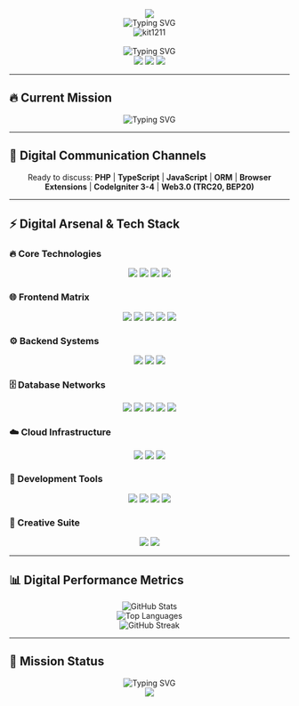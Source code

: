 <div align="center">
  <img src="https://capsule-render.vercel.app/api?type=waving&color=gradient&height=120&section=header&text=Kit1211&fontSize=60&fontAlignY=40&desc=Digital%20Architect%20of%20Tomorrow&descAlignY=65&descAlign=center" />
</div>

<div align="center">
  <img src="https://readme-typing-svg.herokuapp.com?font=Fira+Code&size=35&pause=1000&color=00FF41&center=true&vCenter=true&width=600&lines=Hello+World!+I'm+Kit1211;Fullstack+Developer+%26+Cyberpunk+Enthusiast;Building+the+Future+with+Code" alt="Typing SVG" />
</div>

<div align="center">
  <img src="https://komarev.com/ghpvc/?username=kit1211&label=Profile%20views&color=00FF41&style=for-the-badge" alt="kit1211" />
</div>

<br/>

<div align="center">
  <img src="https://readme-typing-svg.herokuapp.com?font=Fira+Code&size=20&pause=1000&color=00FF41&center=true&vCenter=true&width=500&lines=🌐+Crafting+Digital+Realities;⚡+Fullstack+Developer+from+Thailand;🚀+Web3.0+%26+Blockchain+Explorer;💻+Code+is+my+Art+%26+Passion" alt="Typing SVG" />
</div>

<div align="center">
  <img src="https://img.shields.io/badge/Status-Online-00FF41?style=for-the-badge&logo=statuspage&logoColor=white" />
  <img src="https://img.shields.io/badge/Mode-Cyberpunk-FF0080?style=for-the-badge&logo=matrix&logoColor=white" />
  <img src="https://img.shields.io/badge/Level-Expert-00FFFF?style=for-the-badge&logo=level&logoColor=white" />
</div>

---

## 🔥 Current Mission

<div align="center">
  <img src="https://readme-typing-svg.herokuapp.com?font=Fira+Code&size=18&pause=1000&color=00FF41&center=true&vCenter=true&width=400&lines=🌱+Mastering+Web3.0+%26+Blockchain;🔮+Exploring+AI+%26+Machine+Learning;⚡+Building+Next-Gen+Applications" alt="Typing SVG" />
</div>

---

## 💬 Digital Communication Channels

<div align="center">
  <p>Ready to discuss: <strong>PHP</strong> | <strong>TypeScript</strong> | <strong>JavaScript</strong> | <strong>ORM</strong> | <strong>Browser Extensions</strong> | <strong>CodeIgniter 3-4</strong> | <strong>Web3.0 (TRC20, BEP20)</strong></p>
</div>

---

## ⚡ Digital Arsenal & Tech Stack

### 🔥 Core Technologies
<div align="center">
  <img src="https://img.shields.io/badge/TypeScript-007ACC?style=for-the-badge&logo=typescript&logoColor=white" />
  <img src="https://img.shields.io/badge/JavaScript-F7DF1E?style=for-the-badge&logo=javascript&logoColor=black" />
  <img src="https://img.shields.io/badge/PHP-777BB4?style=for-the-badge&logo=php&logoColor=white" />
  <img src="https://img.shields.io/badge/Python-3776AB?style=for-the-badge&logo=python&logoColor=white" />
</div>

### 🌐 Frontend Matrix
<div align="center">
  <img src="https://img.shields.io/badge/React-20232A?style=for-the-badge&logo=react&logoColor=61DAFB" />
  <img src="https://img.shields.io/badge/Next.js-000000?style=for-the-badge&logo=nextdotjs&logoColor=white" />
  <img src="https://img.shields.io/badge/HTML5-E34F26?style=for-the-badge&logo=html5&logoColor=white" />
  <img src="https://img.shields.io/badge/CSS3-1572B6?style=for-the-badge&logo=css3&logoColor=white" />
  <img src="https://img.shields.io/badge/Bootstrap-563D7C?style=for-the-badge&logo=bootstrap&logoColor=white" />
</div>

### ⚙️ Backend Systems
<div align="center">
  <img src="https://img.shields.io/badge/Node.js-339933?style=for-the-badge&logo=nodedotjs&logoColor=white" />
  <img src="https://img.shields.io/badge/Express.js-000000?style=for-the-badge&logo=express&logoColor=white" />
  <img src="https://img.shields.io/badge/CodeIgniter-EF4223?style=for-the-badge&logo=codeigniter&logoColor=white" />
</div>

### 🗄️ Database Networks
<div align="center">
  <img src="https://img.shields.io/badge/MySQL-005C84?style=for-the-badge&logo=mysql&logoColor=white" />
  <img src="https://img.shields.io/badge/PostgreSQL-316192?style=for-the-badge&logo=postgresql&logoColor=white" />
  <img src="https://img.shields.io/badge/MongoDB-4EA94B?style=for-the-badge&logo=mongodb&logoColor=white" />
  <img src="https://img.shields.io/badge/Redis-DC382D?style=for-the-badge&logo=redis&logoColor=white" />
  <img src="https://img.shields.io/badge/SQLite-07405E?style=for-the-badge&logo=sqlite&logoColor=white" />
</div>

### ☁️ Cloud Infrastructure
<div align="center">
  <img src="https://img.shields.io/badge/Amazon_AWS-FF9900?style=for-the-badge&logo=amazonaws&logoColor=white" />
  <img src="https://img.shields.io/badge/Docker-2496ED?style=for-the-badge&logo=docker&logoColor=white" />
  <img src="https://img.shields.io/badge/Heroku-430098?style=for-the-badge&logo=heroku&logoColor=white" />
</div>

### 🔧 Development Tools
<div align="center">
  <img src="https://img.shields.io/badge/Git-F05032?style=for-the-badge&logo=git&logoColor=white" />
  <img src="https://img.shields.io/badge/Postman-FF6C37?style=for-the-badge&logo=postman&logoColor=white" />
  <img src="https://img.shields.io/badge/Grafana-F46800?style=for-the-badge&logo=grafana&logoColor=white" />
  <img src="https://img.shields.io/badge/Linux-FCC624?style=for-the-badge&logo=linux&logoColor=black" />
</div>

### 🎨 Creative Suite
<div align="center">
  <img src="https://img.shields.io/badge/Adobe_Illustrator-FF9A00?style=for-the-badge&logo=adobeillustrator&logoColor=white" />
  <img src="https://img.shields.io/badge/Arduino-00979D?style=for-the-badge&logo=arduino&logoColor=white" />
</div>

---

## 📊 Digital Performance Metrics

<div align="center">
  <img src="https://github-readme-stats.vercel.app/api?username=kit1211&show_icons=true&theme=dark&hide_border=true&bg_color=0d1117&title_color=00FF41&text_color=ffffff&icon_color=00FFFF" alt="GitHub Stats" />
</div>

<div align="center">
  <img src="https://github-readme-stats.vercel.app/api/top-langs/?username=kit1211&layout=compact&theme=dark&hide_border=true&bg_color=0d1117&title_color=00FF41&text_color=ffffff&langs_count=8" alt="Top Languages" />
</div>

<div align="center">
  <img src="https://github-readme-streak-stats.herokuapp.com/?user=kit1211&theme=dark&hide_border=true&background=0d1117&stroke=00FF41&ring=00FFFF&fire=FF0080&currStreakNum=00FF41&sideNums=00FFFF&currStreakLabel=00FF41&sideLabels=00FFFF&dates=ffffff" alt="GitHub Streak" />
</div>

---

## 🎯 Mission Status

<div align="center">
  <img src="https://readme-typing-svg.herokuapp.com?font=Fira+Code&size=16&pause=1000&color=00FF41&center=true&vCenter=true&width=500&lines=🚀+Building+the+Future+of+Web+Development;💡+Always+Learning+%26+Evolving;🌟+Creating+Digital+Experiences+that+Matter" alt="Typing SVG" />
</div>

<div align="center">
  <img src="https://capsule-render.vercel.app/api?type=waving&color=gradient&height=100&section=footer&text=Welcome+to+the+Matrix&fontSize=30&fontAlignY=40" />
</div>

